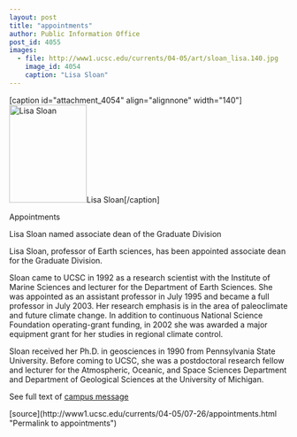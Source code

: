 ```yaml
---
layout: post
title: "appointments"
author: Public Information Office
post_id: 4055
images:
  - file: http://www1.ucsc.edu/currents/04-05/art/sloan_lisa.140.jpg
    image_id: 4054
    caption: "Lisa Sloan"
---
```


[caption id="attachment_4054" align="alignnone" width="140"]<a href="http://localhost/mysite/wp-content/uploads/2004/07/sloan_lisa.140.jpg"><img class="size-full wp-image-4054" src="http://localhost/mysite/wp-content/uploads/2004/07/sloan_lisa.140.jpg" alt="Lisa Sloan" width="140" height="177" /></a>Lisa Sloan[/caption]
<p class="pagehead">
  Appointments
</p>
<p class="sectionhead">
  <a name="blumenthal" id="blumenthal"></a>Lisa Sloan named associate dean of the Graduate Division
</p>
<p>
  Lisa Sloan, professor of Earth sciences, has been appointed associate dean for the Graduate Division.
</p>
<p>
  Sloan came to UCSC in 1992 as a research scientist with the Institute of Marine Sciences and lecturer for the Department of Earth Sciences. She was appointed as an assistant professor in July 1995 and became a full professor in July 2003. Her research emphasis is in the area of paleoclimate and future climate change. In addition to continuous National Science Foundation operating-grant funding, in 2002 she was awarded a major equipment grant for her studies in regional climate control.
</p>
<p>
  Sloan received her Ph.D. in geosciences in 1990 from Pennsylvania State University. Before coming to UCSC, she was a postdoctoral research fellow and lecturer for the Atmospheric, Oceanic, and Space Sciences Department and Department of Geological Sciences at the University of Michigan.
</p>
<p>
  See full text of <a href="http://www.ucsc.edu/news_events/messages/04-05/07-22.sloan.asp">campus message</a>
</p>
<p>

</p>
<p>

</p>
[source](http://www1.ucsc.edu/currents/04-05/07-26/appointments.html "Permalink to appointments")
